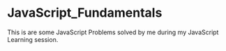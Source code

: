 # JavaScript_Fundamentals
This is are some JavaScript Problems solved by me during my JavaScript Learning session.
